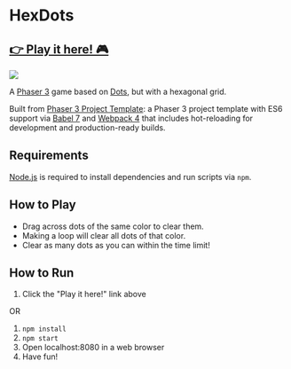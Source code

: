 # HexDots

## [👉 Play it here! 🎮](https://hex-dots.herokuapp.com/)

![](hexdots-gameplay)

A [Phaser 3](https://phaser.io/phaser3) game based on [Dots](https://www.youtube.com/watch?v=2X1s4aMSUrE), but with a hexagonal grid.

Built from [Phaser 3 Project Template](https://github.com/photonstorm/phaser3-project-template): a Phaser 3 project template with ES6 support via [Babel 7](https://babeljs.io/) and [Webpack 4](https://webpack.js.org/)
that includes hot-reloading for development and production-ready builds.

## Requirements

[Node.js](https://nodejs.org) is required to install dependencies and run scripts via `npm`.

## How to Play

* Drag across dots of the same color to clear them.
* Making a loop will clear all dots of that color.
* Clear as many dots as you can within the time limit!

## How to Run

1. Click the "Play it here!" link above

OR

1. `npm install`
2. `npm start`
3. Open localhost:8080 in a web browser
4. Have fun!


